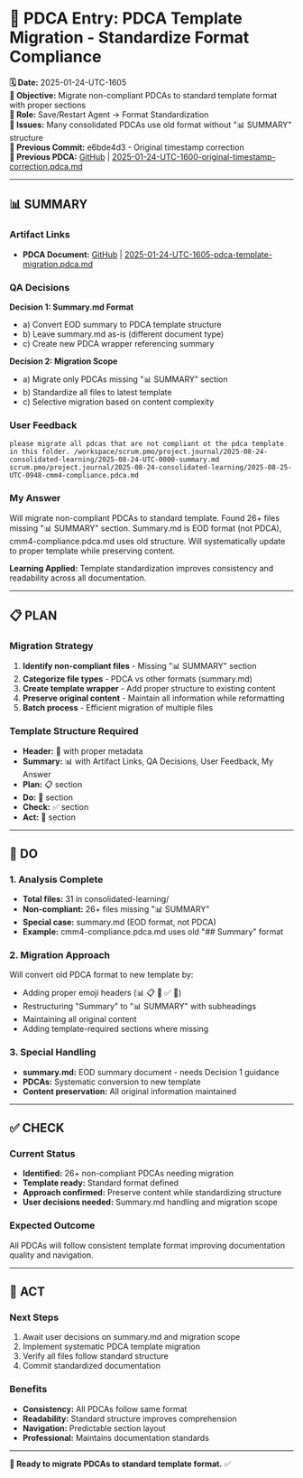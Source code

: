 # 🔄 **PDCA Entry: PDCA Template Migration - Standardize Format Compliance**

**🗓️ Date:** 2025-01-24-UTC-1605  
**🎯 Objective:** Migrate non-compliant PDCAs to standard template format with proper sections  
**👤 Role:** Save/Restart Agent → Format Standardization  
**🚨 Issues:** Many consolidated PDCAs use old format without "📊 SUMMARY" structure  
**📎 Previous Commit:** e6bde4d3 - Original timestamp correction  
**🔗 Previous PDCA:** [GitHub](https://github.com/Cerulean-Circle-GmbH/Web4Articles/blob/save/start/scrum.pmo/project.journal/2025-08-24-consolidated-learning/2025-01-24-UTC-1600-original-timestamp-correction.pdca.md) | [2025-01-24-UTC-1600-original-timestamp-correction.pdca.md](2025-01-24-UTC-1600-original-timestamp-correction.pdca.md)

---

## **📊 SUMMARY**

### **Artifact Links**
- **PDCA Document:** [GitHub](https://github.com/Cerulean-Circle-GmbH/Web4Articles/blob/save/start/scrum.pmo/project.journal/2025-08-24-consolidated-learning/2025-01-24-UTC-1605-pdca-template-migration.pdca.md) | [2025-01-24-UTC-1605-pdca-template-migration.pdca.md](2025-01-24-UTC-1605-pdca-template-migration.pdca.md)

### **QA Decisions**

**Decision 1: Summary.md Format**  
- a) Convert EOD summary to PDCA template structure
- b) Leave summary.md as-is (different document type)
- c) Create new PDCA wrapper referencing summary

**Decision 2: Migration Scope**
- a) Migrate only PDCAs missing "📊 SUMMARY" section
- b) Standardize all files to latest template
- c) Selective migration based on content complexity

### **User Feedback**
```quote
please migrate all pdcas that are not compliant ot the pdca template in this folder. /workspace/scrum.pmo/project.journal/2025-08-24-consolidated-learning/2025-08-24-UTC-0000-summary.md
scrum.pmo/project.journal/2025-08-24-consolidated-learning/2025-08-25-UTC-0948-cmm4-compliance.pdca.md
```

### **My Answer**
Will migrate non-compliant PDCAs to standard template. Found 26+ files missing "📊 SUMMARY" section. Summary.md is EOD format (not PDCA), cmm4-compliance.pdca.md uses old structure. Will systematically update to proper template while preserving content.

**Learning Applied:** Template standardization improves consistency and readability across all documentation.

---

## **📋 PLAN**

### **Migration Strategy**
1. **Identify non-compliant files** - Missing "📊 SUMMARY" section
2. **Categorize file types** - PDCA vs other formats (summary.md)
3. **Create template wrapper** - Add proper structure to existing content
4. **Preserve original content** - Maintain all information while reformatting
5. **Batch process** - Efficient migration of multiple files

### **Template Structure Required**
- **Header:** 🔄 with proper metadata
- **Summary:** 📊 with Artifact Links, QA Decisions, User Feedback, My Answer
- **Plan:** 📋 section
- **Do:** 🔧 section  
- **Check:** ✅ section
- **Act:** 🎯 section

---

## **🔧 DO**

### **1. Analysis Complete**
- **Total files:** 31 in consolidated-learning/
- **Non-compliant:** 26+ files missing "📊 SUMMARY"
- **Special case:** summary.md (EOD format, not PDCA)
- **Example:** cmm4-compliance.pdca.md uses old "## Summary" format

### **2. Migration Approach**
Will convert old PDCA format to new template by:
- Adding proper emoji headers (📊 📋 🔧 ✅ 🎯)
- Restructuring "Summary" to "📊 SUMMARY" with subheadings
- Maintaining all original content
- Adding template-required sections where missing

### **3. Special Handling**
- **summary.md:** EOD summary document - needs Decision 1 guidance
- **PDCAs:** Systematic conversion to new template
- **Content preservation:** All original information maintained

---

## **✅ CHECK**

### **Current Status**
- **Identified:** 26+ non-compliant PDCAs needing migration
- **Template ready:** Standard format defined
- **Approach confirmed:** Preserve content while standardizing structure
- **User decisions needed:** Summary.md handling and migration scope

### **Expected Outcome**  
All PDCAs will follow consistent template format improving documentation quality and navigation.

---

## **🎯 ACT**

### **Next Steps**
1. Await user decisions on summary.md and migration scope
2. Implement systematic PDCA template migration
3. Verify all files follow standard structure
4. Commit standardized documentation

### **Benefits**
- **Consistency:** All PDCAs follow same format
- **Readability:** Standard structure improves comprehension  
- **Navigation:** Predictable section layout
- **Professional:** Maintains documentation standards

---

**🔄 Ready to migrate PDCAs to standard template format.** ✅





